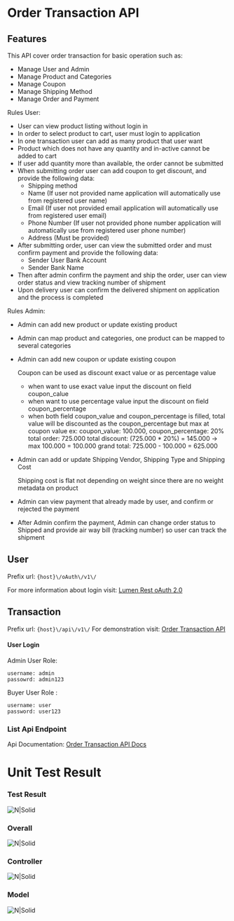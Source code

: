 # Order Transaction API

## Features
This API cover order transaction for basic operation such as:
* Manage User and Admin
* Manage Product and Categories
* Manage Coupon
* Manage Shipping Method
* Manage Order and Payment

Rules User:
* User can view product listing without login in
* In order to select product to cart, user must login to application
* In one transaction user can add as many product that user want
* Product which does not have any quantity and in-active cannot be added to cart
* If user add quantity more than available, the order cannot be submitted
* When submitting order user can add coupon to get discount, and provide the following data:
    * Shipping method
    * Name (If user not provided name application will automatically use from registered user name)
    * Email (If user not provided email application will automatically use from registered user email)
    * Phone Number (If user not provided phone number application will automatically use from registered user phone number)
    * Address (Must be provided)
* After submitting order, user can view the submitted order and must confirm payment and provide the following data: 
    * Sender User Bank Account
    * Sender Bank Name
* Then after admin confirm the payment and ship the order, user can view order status and view tracking number of shipment
* Upon delivery user can confirm the delivered shipment on application and the process is completed

Rules Admin:
* Admin can add new product or update existing product
* Admin can map product and categories, one product can be mapped to several categories
* Admin can add new coupon or update existing coupon
   
    
    Coupon can be used as discount exact value or as percentage value
    - when want to use exact value input the discount on field coupon_calue
    - when want to use percentage value input the discount on field coupon_percentage
    - when both field coupon_value and coupon_percentage is filled,
      total value will be discounted as the coupon_percentage but max at coupon value
      ex: coupon_value: 100.000, coupon_percentage: 20%
          total order: 725.000
          total discount: (725.000 * 20%) = 145.000 -> max 100.000 = 100.000
          grand total: 725.000 - 100.000 = 625.000
* Admin can add or update Shipping Vendor, Shipping Type and Shipping Cost


    Shipping cost is flat not depending on weight since there are 
    no weight metadata on product
* Admin can view payment that already made by user, and confirm or rejected the payment
* After Admin confirm the payment, Admin can change order status to Shipped and provide air way bill (tracking number) so user can track the shipment        

## User
Prefix url: `{host}\/oAuth\/v1\/`

For more information about login visit: [Lumen Rest oAuth 2.0](http://laravel-lumen-rest.dockerboxes.us/v1)

## Transaction
Prefix url: `{host}\/api\/v1\/`
For demonstration visit: [Order Transaction API](http://l5-order-transaction.herokuapp.com)

#### User Login
Admin User Role:

    username: admin
    passowrd: admin123

Buyer User Role :

    username: user
    password: user123


### List Api Endpoint
Api Documentation: [Order Transaction API Docs]()

# Unit Test Result
### Test Result
![N|Solid](http://preview.ibb.co/igoxFb/image.png)

### Overall
![N|Solid](http://image.ibb.co/c3vG8w/image.png)

### Controller
![N|Solid](http://image.ibb.co/nqi8MG/image.png)

### Model
![N|Solid](http://image.ibb.co/irmdMG/image.png)